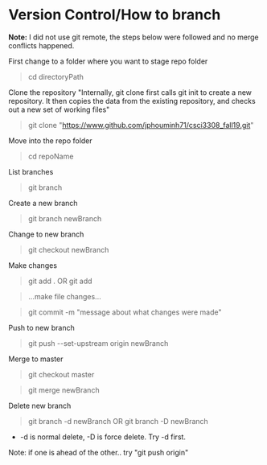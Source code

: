 # Version Control/How to branch

**Note:** I did not use git remote, the steps below were followed and no merge conflicts happened.

First change to a folder where you want to stage repo folder
> cd directoryPath

Clone the repository
"Internally, git clone first calls git init to create a new repository. It then copies the data from the existing repository, and checks out a new set of working files"
> git clone "https://www.github.com/jphouminh71/csci3308_fall19.git"

Move into the repo folder
> cd repoName

List branches
> git branch

Create a new branch
> git branch newBranch

Change to new branch
> git checkout newBranch

Make changes
> git add . OR git add <files changed>
  
> ...make file changes...
  
> git commit -m "message about what changes were made"

Push to new branch
> git push --set-upstream origin newBranch

Merge to master
> git checkout master

> git merge newBranch

Delete new branch
> git branch -d newBranch
OR
> git branch -D newBranch

* -d is normal delete, -D is force delete. Try -d first.

Note: if one is ahead of the other.. try "git push origin"
